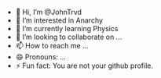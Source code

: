 - 👋 Hi, I’m @JohnTrvd
- 👀 I’m interested in Anarchy
- 🌱 I’m currently learning Physics
- 💞️ I’m looking to collaborate on ...
- 📫 How to reach me ...
- 😄 Pronouns: ...
- ⚡ Fun fact: You are not your github profile.

<!---
JohnTrvd/JohnTrvd is a ✨ special ✨ repository because its `README.md` (this file) appears on your GitHub profile.
You can click the Preview link to take a look at your changes.
--->
